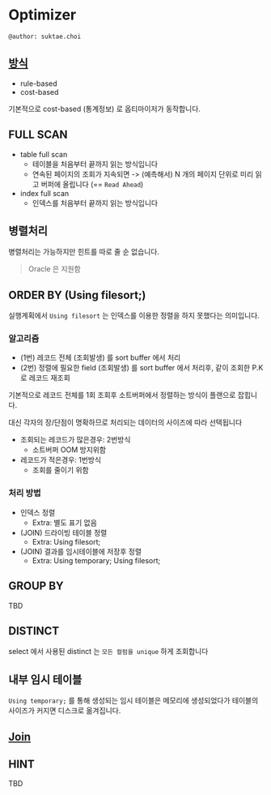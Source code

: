 # Optimizer

```
@author: suktae.choi
```

## [방식](/mysql/execution-plan)
- rule-based
- cost-based

기본적으로 cost-based (통계정보) 로 옵티마이저가 동작합니다.

## FULL SCAN
- table full scan
  - 테이블을 처음부터 끝까지 읽는 방식입니다
  - 연속된 페이지의 조회가 지속되면 -> (예측해서) N 개의 페이지 단위로 미리 읽고 버퍼에 올립니다 (== `Read Ahead`)
- index full scan
  - 인덱스를 처음부터 끝까지 읽는 방식입니다

## 병렬처리
병렬처리는 가능하지만 힌트를 따로 줄 순 없습니다.

> Oracle 은 지원함

## ORDER BY (Using filesort;)
실행계획에서 `Using filesort` 는 인덱스를 이용한 정렬을 하지 못했다는 의미입니다.

### 알고리즘
- (1번) 레코드 전체 (조회발생) 를 sort buffer 에서 처리
- (2번) 정렬에 필요한 field (조회발생) 를 sort buffer 에서 처리후, 같이 조회한 P.K 로 레코드 재조회

기본적으로 레코드 전체를 1회 조회후 소트버퍼에서 정렬하는 방식이 플랜으로 잡힙니다.

대신 각자의 장/단점이 명확하므로 처리되는 데이터의 사이즈에 따라 선택됩니다
- 조회되는 레코드가 많은경우: 2번방식
  - 소트버퍼 OOM 방지위함
- 레코드가 적은경우: 1번방식
  - 조회를 줄이기 위함

### 처리 방법
- 인덱스 정렬
  - Extra: 별도 표기 없음
- (JOIN) 드라이빙 테이블 정렬
  - Extra: Using filesort;
- (JOIN) 결과를 임시테이블에 저장후 정렬
  - Extra: Using temporary; Using filesort;

## GROUP BY
TBD

## DISTINCT
select 에서 사용된 distinct 는 `모든 컬럼을 unique` 하게 조회합니다

## 내부 임시 테이블
`Using temporary;` 를 통해 생성되는 임시 테이블은 메모리에 생성되었다가 테이블의 사이즈가 커지면 디스크로 옮겨집니다.

## [Join](/mysql/join)

## HINT
TBD